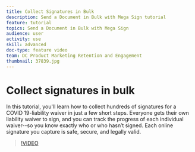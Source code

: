 ```yaml
---
title: Collect Signatures in Bulk
description: Send a Document in Bulk with Mega Sign tutorial
feature: tutorial
topics: Send a Document in Bulk with Mega Sign
audience: user
activity: use
skill: advanced
doc-type: feature video
team: DC Product Marketing Retention and Engagement
thumbnail: 37839.jpg
---
```


# Collect signatures in bulk

In this tutorial, you'll learn how to collect hundreds of signatures for a COVID 19-liability waiver in just a few short steps. Everyone gets their own liability waiver to sign, and you can track the progress of each individual waiver--so you know exactly who or who hasn’t signed. Each online signature you capture is safe, secure, and legally valid.
>[!VIDEO](https://video.tv.adobe.com/v/37839?hidetitle=true)